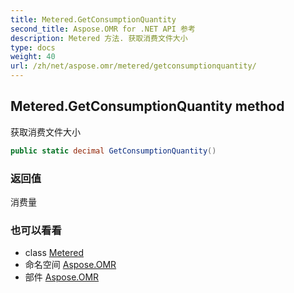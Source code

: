 ```yaml
---
title: Metered.GetConsumptionQuantity
second_title: Aspose.OMR for .NET API 参考
description: Metered 方法. 获取消费文件大小
type: docs
weight: 40
url: /zh/net/aspose.omr/metered/getconsumptionquantity/
---
```

## Metered.GetConsumptionQuantity method

获取消费文件大小

```csharp
public static decimal GetConsumptionQuantity()
```

### 返回值

消费量

### 也可以看看

* class [Metered](../)
* 命名空间 [Aspose.OMR](../../metered/)
* 部件 [Aspose.OMR](../../../)


